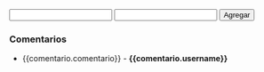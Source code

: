 
<!--  
	Ng-model : sincroniza el valor de la vista con el del controlador


 -->
<script src="https://ajax.googleapis.com/ajax/libs/angularjs/1.6.6/angular.min.js"></script>

<html ng-app="NameModule">
  <body ng-controller="NameController">
		<input type="text" ng-model="nuevoComentario.comentario">
		<input type="text" ng-model="nuevoComentario.username">
		<button ng-click="agregarComentario()">Agregar</button>
		<h3>Comentarios</h3>
		<ul>
			<li ng-repeat="comentario in comentarios">
				{{comentario.comentario}} - 
				<strong>{{comentario.username}}</strong>
			</li>
		</ul>
  </body>

</html>

<script>
	angular.module('nameModule',[])
		.controller('NameController',funcion($scope){
			$scope.nombre = 'Diego';
			$scope.nuevoComentario = {};
			$scope.comentarios = [
				{
					comentario: 'Buen Tutorial',
					username: 'CodigoFacilito'
				},
				{
					comentario: 'Malisimo tutorial',
					username: 'otro Usuario'
				}
			]:

			// Agregar metodos
			$scope.agregarComentario = function() {
				$scope.comentarios.push($scope.nuevoComentario);
				$scope.nuevoComentario = {};
			}
		})
</script>
